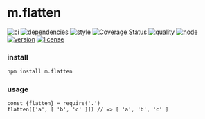m.flatten
===
[![ci](https://img.shields.io/travis/ivoputzer/m.flatten.svg?style=flat-square)](https://travis-ci.org/ivoputzer/m.flatten) [![dependencies](https://img.shields.io/badge/dependencies-none-blue.svg?style=flat-square&colorB=44CC11)](package.json) [![style](https://img.shields.io/badge/coding%20style-standard-brightgreen.svg?style=flat-square)](http://standardjs.com/) [![Coverage Status](https://img.shields.io/coveralls/ivoputzer/m.flatten.svg?style=flat-square)](https://coveralls.io/github/ivoputzer/m.flatten?branch=master) [![quality](http://npm.packagequality.com/shield/m.flatten.svg?style=flat-square&colorB=44CC11)](http://packagequality.com/#?package=m.flatten) [![node](https://img.shields.io/badge/node-6%2B-blue.svg?style=flat-square)](https://nodejs.org/docs/v6.0.0/api) [![version](https://img.shields.io/npm/v/m.flatten.svg?style=flat-square&colorB=007EC6)](https://www.npmjs.com/package/m.flatten) [![license](https://img.shields.io/npm/l/m.flatten.svg?style=flat-square&colorB=007EC6)](https://spdx.org/licenses/MIT)


### install
```sh
npm install m.flatten
```


### usage
```
const {flatten} = require('.')
flatten(['a', [ 'b', 'c' ]]) // => [ 'a', 'b', 'c' ]
```
